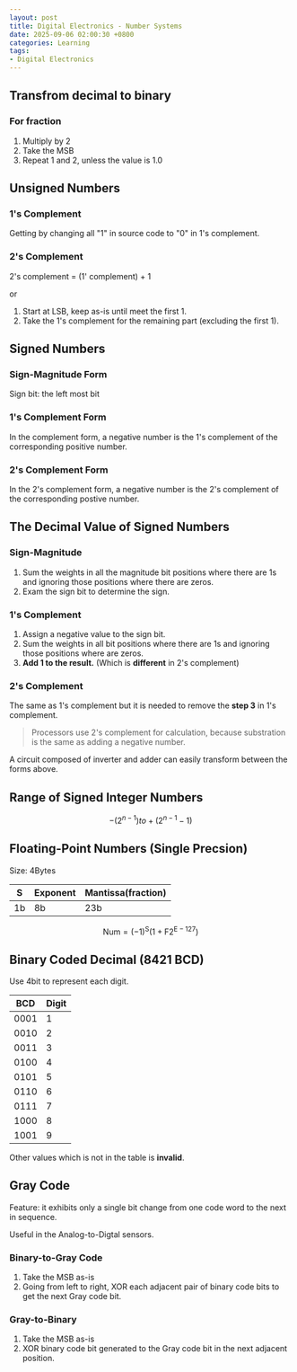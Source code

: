 ```yaml
---
layout: post
title: Digital Electronics - Number Systems
date: 2025-09-06 02:00:30 +0800
categories: Learning
tags:
- Digital Electronics
---
```

## Transfrom decimal to binary

### For fraction

1. Multiply by 2
2. Take the MSB
3. Repeat 1 and 2, unless the value is 1.0

## Unsigned Numbers

### 1's Complement

Getting by changing all "1" in source code to "0" in 1's complement.

### 2's Complement

2's complement = (1' complement) + 1

or

1. Start at LSB, keep as-is until meet the first 1.
2. Take the 1's complement for the remaining part (excluding the first 1).

## Signed Numbers

### Sign-Magnitude Form

Sign bit: the left most bit

### 1's Complement Form

In the complement form, a negative number is the 1's complement of the corresponding positive number.

### 2's Complement Form

In the 2's complement form, a negative number is the 2's complement of the corresponding postive number.

## The Decimal Value of Signed Numbers

### Sign-Magnitude

1. Sum the weights in all the magnitude bit positions where there are 1s and ignoring those positions where there are zeros.
2. Exam the sign bit to determine the sign.

### 1's Complement

1. Assign a negative value to the sign bit.
2. Sum the weights in all bit positions where there are 1s and ignoring those positions where are zeros.
3. **Add 1 to the result.** (Which is **different** in 2's complement)

### 2's Complement

The same as 1's complement but it is needed to remove the **step 3** in 1's complement.

> Processors use 2's complement for calculation, because substration is the same as adding a negative number.

A circuit composed of inverter and adder can easily transform between the forms above.

## Range of Signed Integer Numbers

$$
-(2^{n-1}) to +(2^{n-1} - 1)
$$

## Floating-Point Numbers (Single Precsion)

Size: 4Bytes

|S|Exponent|Mantissa(fraction)|
|---|---|---|
|1b|8b|23b|

$$
\text{Num} = (-1)^{\text{S}}(1+\text{F}{2^{\text{E}-127}})
$$

## Binary Coded Decimal (8421 BCD)

Use 4bit to represent each digit.

|BCD|Digit|
|---|---|
|0001|1|
|0010|2|
|0011|3|
|0100|4|
|0101|5|
|0110|6|
|0111|7|
|1000|8|
|1001|9|

Other values which is not in the table is **invalid**.

## Gray Code

Feature: it exhibits only a single bit change from one code word to the next in sequence.

Useful in the Analog-to-Digtal sensors.

### Binary-to-Gray Code

1. Take the MSB as-is
2. Going from left to right, XOR each adjacent pair of binary code bits to get the next Gray code bit.

### Gray-to-Binary

1. Take the MSB as-is
2. XOR binary code bit generated to the Gray code bit in the next adjacent position.